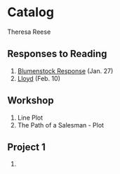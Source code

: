 # Catalog

Theresa Reese

## Responses to Reading
 1. [Blumenstock Response](https://github.com/theresareese/workshop/blob/master/blumenstock.md) (Jan. 27)
 2. [Lloyd](https://github.com/theresareese/workshop/blob/master/lloyd.md) (Feb. 10)

## Workshop

1. Line Plot
2. The Path of a Salesman - Plot

## Project 1

1.
